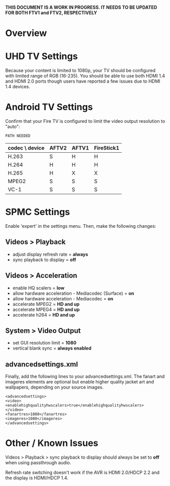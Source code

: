 **THIS DOCUMENT IS A WORK IN PROGRESS. IT NEEDS TO BE UPDATED FOR BOTH FTV1 and FTV2, RESPECTIVELY**

# Overview
# UHD TV Settings
Because your content is limited to 1080p, your TV should be configured with limited range of RGB (16-235). You should be able to use both HDMI 1.4 and HDMI 2.0 ports though users have reported a few issues due to HDMI 1.4 devices.


# Android TV Settings
Confirm that your Fire TV is configured to limit the video output resolution to "auto":
```
PATH NEEDED
```


codec \ device | AFTV2 | AFTV1 | FireStick1
-------------- | ----- | ----- | ----------
H.263 | S | H | H
H.264 | H | H | H
H.265 | H | X | X
MPEG2 | S | S | S
VC-1 | S | S | S



# SPMC Settings
Enable 'expert' in the settings menu. Then, make the following changes:

## Videos > Playback
* adjust display refresh rate = **always**
* sync playback to display = **off**

## Videos > Acceleration
* enable HQ scalers = **low**
* allow hardware acceleration - Mediacodec (Surface) = **on**
* allow hardware acceleration - Mediacodec = **on**
* accelerate MPEG2 = **HD and up**
* accelerate MPEG4 = **HD and up**
* accelerate h264 = **HD and up**

## System > Video Output
* set GUI resolution limit = **1080**
* vertical blank sync = **always enabled**

## advancedsettings.xml
Finally, add the following lines to your advancedsettings.xml. The fanart and imageres elements are optional but enable higher quality jacket art and wallpapers, depending on your source images.

```
<advancedsettings>
<video>
<enablehighqualityhwscalers>true</enablehighqualityhwscalers>
</video>
<fanartres>1080</fanartres>
<imageres>1080</imageres>
</advancedsettings>

```


# Other / Known Issues
Videos > Playback > sync playback to display should always be set to **off** when using passthrough audio.

Refresh rate switching doesn't work if the AVR is HDMI 2.0/HDCP 2.2 and the display is HDMI/HDCP 1.4. 

